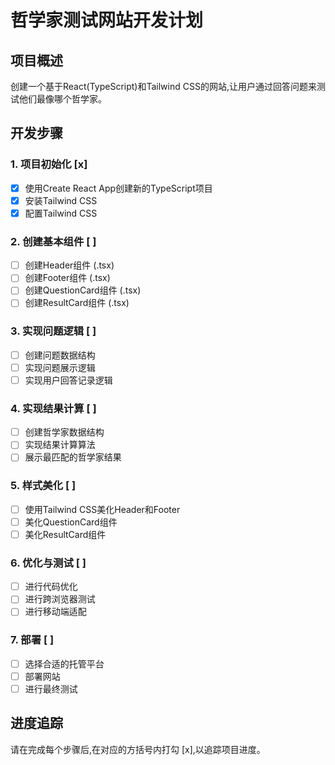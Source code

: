 # 哲学家测试网站开发计划

## 项目概述
创建一个基于React(TypeScript)和Tailwind CSS的网站,让用户通过回答问题来测试他们最像哪个哲学家。

## 开发步骤

### 1. 项目初始化 [x]
- [x] 使用Create React App创建新的TypeScript项目
- [x] 安装Tailwind CSS
- [x] 配置Tailwind CSS

### 2. 创建基本组件 [ ]
- [ ] 创建Header组件 (.tsx)
- [ ] 创建Footer组件 (.tsx)
- [ ] 创建QuestionCard组件 (.tsx)
- [ ] 创建ResultCard组件 (.tsx)

### 3. 实现问题逻辑 [ ]
- [ ] 创建问题数据结构
- [ ] 实现问题展示逻辑
- [ ] 实现用户回答记录逻辑

### 4. 实现结果计算 [ ]
- [ ] 创建哲学家数据结构
- [ ] 实现结果计算算法
- [ ] 展示最匹配的哲学家结果

### 5. 样式美化 [ ]
- [ ] 使用Tailwind CSS美化Header和Footer
- [ ] 美化QuestionCard组件
- [ ] 美化ResultCard组件

### 6. 优化与测试 [ ]
- [ ] 进行代码优化
- [ ] 进行跨浏览器测试
- [ ] 进行移动端适配

### 7. 部署 [ ]
- [ ] 选择合适的托管平台
- [ ] 部署网站
- [ ] 进行最终测试

## 进度追踪
请在完成每个步骤后,在对应的方括号内打勾 [x],以追踪项目进度。